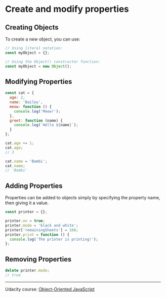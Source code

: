 # Create and modify properties

## Creating Objects

To create a new object, you can use:

```javascript
// Using literal notation:
const myObject = {};

// Using the Object() constructor function:
const myObject = new Object();
```

## Modifying Properties

```javascript
const cat = {
  age: 2,
  name: 'Bailey',
  meow: function () {
    console.log('Meow!');
  },
  greet: function (name) {
    console.log(`Hello ${name}`);
  }
};
```

```javascript
cat.age += 1;
cat.age;
// 3

cat.name = 'Bambi';
cat.name;
// 'Bambi'
```

## Adding Properties

Properties can be added to objects simply by specifying the property name, then giving it a value.

```javascript
const printer = {};

printer.on = true;
printer.mode = 'black and white';
printer['remainingSheets'] = 168;
printer.print = function () {
  console.log('The printer is printing!');
};
```

## Removing Properties

```javascript
delete printer.mode;
// true
```

---
Udacity course: [Object-Oriented JavaScript](https://www.udacity.com/course/object-oriented-javascript--ud711)
